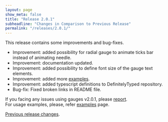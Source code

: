 ```yaml
---
layout: page
show_meta: false
title: "Release 2.0.1"
subheadline: "Changes in Comparison to Previous Release"
permalink: "/releases/2.0.1/"
---
```


This release contains some improvements and bug-fixes.

 * Improvement: added possibility for radial gauge to animate ticks bar instead of animating needle.
 * Improvement: documentation updated.
 * Improvement: added possibility to define font size of the gauge text elements.
 * Improvement: added more [examples]({{site.url}}/documentation/examples/).
 * Improvement: added typescript definitions to DefinitelyTyped repository.
 * Bug-fix: Fixed broken links in README file.

If you facing any issues using gauges v2.0.1, please [report](https://github.com/Mikhus/canvas-gauges/issues).  
For usage examples, please, refer [examples]({{site.url}}/documentation/examples/) page.

[Previous release changes]({{site.url}}/releases/2.0.0/).
